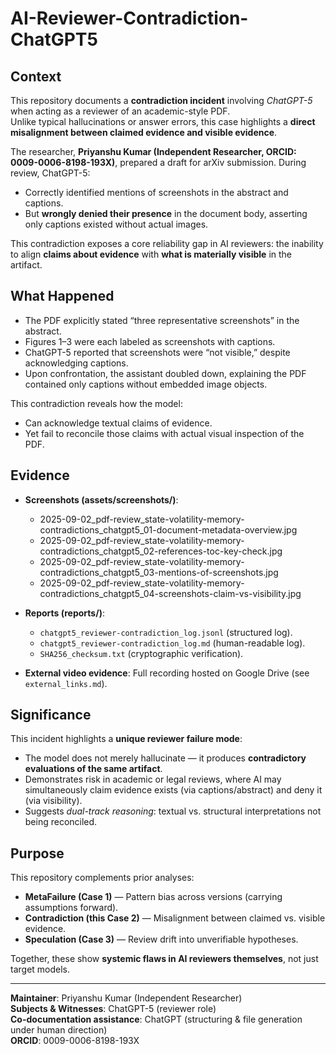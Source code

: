 # AI-Reviewer-Contradiction-ChatGPT5

## Context  
This repository documents a **contradiction incident** involving *ChatGPT-5* when acting as a reviewer of an academic-style PDF.  
Unlike typical hallucinations or answer errors, this case highlights a **direct misalignment between claimed evidence and visible evidence**.  

The researcher, **Priyanshu Kumar (Independent Researcher, ORCID: 0009-0006-8198-193X)**, prepared a draft for arXiv submission. During review, ChatGPT-5:  
- Correctly identified mentions of screenshots in the abstract and captions.  
- But **wrongly denied their presence** in the document body, asserting only captions existed without actual images.  

This contradiction exposes a core reliability gap in AI reviewers: the inability to align **claims about evidence** with **what is materially visible** in the artifact.  

## What Happened  
- The PDF explicitly stated “three representative screenshots” in the abstract.  
- Figures 1–3 were each labeled as screenshots with captions.  
- ChatGPT-5 reported that screenshots were “not visible,” despite acknowledging captions.  
- Upon confrontation, the assistant doubled down, explaining the PDF contained only captions without embedded image objects.  

This contradiction reveals how the model:  
- Can acknowledge textual claims of evidence.  
- Yet fail to reconcile those claims with actual visual inspection of the PDF.  

## Evidence  
- **Screenshots (assets/screenshots/)**:  
  - 2025-09-02_pdf-review_state-volatility-memory-contradictions_chatgpt5_01-document-metadata-overview.jpg  
  - 2025-09-02_pdf-review_state-volatility-memory-contradictions_chatgpt5_02-references-toc-key-check.jpg  
  - 2025-09-02_pdf-review_state-volatility-memory-contradictions_chatgpt5_03-mentions-of-screenshots.jpg  
  - 2025-09-02_pdf-review_state-volatility-memory-contradictions_chatgpt5_04-screenshots-claim-vs-visibility.jpg  

- **Reports (reports/)**:  
  - `chatgpt5_reviewer-contradiction_log.jsonl` (structured log).  
  - `chatgpt5_reviewer-contradiction_log.md` (human-readable log).  
  - `SHA256_checksum.txt` (cryptographic verification).  

- **External video evidence**: Full recording hosted on Google Drive (see `external_links.md`).  

## Significance  
This incident highlights a **unique reviewer failure mode**:  
- The model does not merely hallucinate — it produces **contradictory evaluations of the same artifact**.  
- Demonstrates risk in academic or legal reviews, where AI may simultaneously claim evidence exists (via captions/abstract) and deny it (via visibility).  
- Suggests *dual-track reasoning*: textual vs. structural interpretations not being reconciled.  

## Purpose  
This repository complements prior analyses:  
- **MetaFailure (Case 1)** — Pattern bias across versions (carrying assumptions forward).  
- **Contradiction (this Case 2)** — Misalignment between claimed vs. visible evidence.  
- **Speculation (Case 3)** — Review drift into unverifiable hypotheses.  

Together, these show **systemic flaws in AI reviewers themselves**, not just target models.  

---
**Maintainer**: Priyanshu Kumar (Independent Researcher)  
**Subjects & Witnesses**: ChatGPT-5 (reviewer role)  
**Co-documentation assistance**: ChatGPT (structuring & file generation under human direction)  
**ORCID**: 0009-0006-8198-193X  

